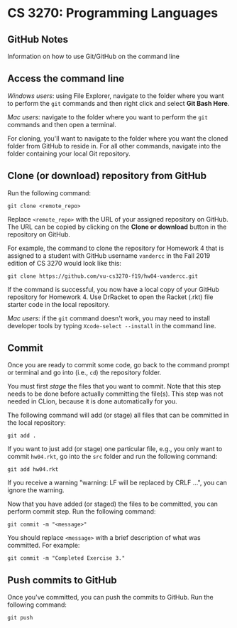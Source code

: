 # CS 3270: Programming Languages
## GitHub Notes

Information on how to use Git/GitHub on the command line

## Access the command line

*Windows users*: using File Explorer, navigate to the folder where you want to perform the `git` commands and then right click and select **Git Bash Here**.

*Mac users*: navigate to the folder where you want to perform the `git` commands and then open a terminal.

For cloning, you'll want to navigate to the folder where you want the cloned folder from GitHub to reside in. For all other commands, navigate into the folder containing your local Git repository.

## Clone (or download) repository from GitHub

Run the following command:

```
git clone <remote_repo>
```

Replace `<remote_repo>` with the URL of your assigned repository on GitHub. The URL can be copied by clicking on the **Clone or download** button in the repository on GitHub.

For example, the command to clone the repository for Homework 4 that is assigned to a student with GitHub username `vandercc` in the Fall 2019 edition of CS 3270 would look like this:

```
git clone https://github.com/vu-cs3270-f19/hw04-vandercc.git
```

If the command is successful, you now have a local copy of your GitHub repository for Homework 4. Use DrRacket to open the Racket (.rkt) file starter code in the local repository.

*Mac users*: if the `git` command doesn't work, you may need to install developer tools by typing `Xcode-select --install` in the command line.

## Commit

Once you are ready to commit some code, go back to the command prompt or terminal and go into (i.e., `cd`) the repository folder.

You must first *stage* the files that you want to commit. Note that this step needs to be done before actually committing the file(s). This step was not needed in CLion, because it is done automatically for you.

The following command will add (or stage) all files that can be committed in the local repository:

```
git add .
```

If you want to just add (or stage) one particular file, e.g., you only want to commit `hw04.rkt`, go into the `src` folder and run the following command:

```
git add hw04.rkt
```

If you receive a warning "warning: LF will be replaced by CRLF ...", you can ignore the warning.

Now that you have added (or staged) the files to be committed, you can perform commit step. Run the following command:

```
git commit -m "<message>"
```

You should replace `<message>` with a brief description of what was committed. For example:

```
git commit -m "Completed Exercise 3."
```

## Push commits to GitHub

Once you've committed, you can push the commits to GitHub. Run the following command:

```
git push
```
